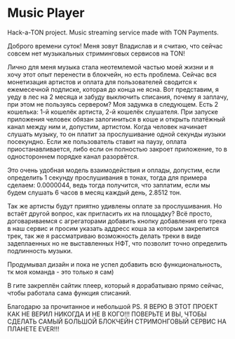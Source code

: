 # Music Player
Hack-a-TON project. Music streaming service made with TON Payments.

Доброго времени суток! Меня зовут Владислав и я считаю, что сейчас совсем нет музыкальных стриминговых сервисов на TON!

Лично для меня музыка стала неотемлемой частью моей жизни и я хочу этот опыт перенести в блокчейн, но есть проблема. Сейчас вся монетизация артистов и оплата для пользователей сводится к ежемесечной подписке, которая до конца не ясна. Вот представим, я уеду в лес на 2 месяца и забуду выключить списания, почему я заплачу, при этом не пользуясь сервером? Моя задумка в следующем. Есть 2 кошелька: 1-й кошелёк артиста, 2-й кошелёк слушателя. При запуске приложения человек обязан залогиниться в коше и открыть платёжный канал между ним и, допустим, артистом. Когда человек начинает слушать музыку, то он платит за прослушивание одной секунды иузыки посекундно. Если же пользователь ставит на паузу, оплата приостанавливается, либо если он полностью закроет приложение, то в одностороннем порядке канал разорвётся.

Это очень удобная модель взаимодействия и оплады, допустим, если определить 1 секунду прослушивания в тонах, тогда для примера сделаем: 0.0000044, ведь тогда получится, что заплатим, если мы будем слушать 6 часов в месяц каждый день, 2.8512 тон.

Так же артисты будут приятно удивлены оплате за прослушивания. Но встаёт другой вопрос, как пригласить их на площадку? Всё просто, договариваемся с агрегаторами добавить кнопку добавления его трека в наш сервис и просим указать аддресс коша за которым закрепится трек, так же я рассматриваю возможность делать треки в виде задеплаенных но не выставленных НФТ, что позволит точно определить подлинность музыки.

Продумывал дизайн и пока не успел добавить всю функциональность, тк моя команда - это только я сам)

В гите закреплён сайтик плеер, который я дорабатываю прямо сейчас, чтобы работала сама функция списаний.

Благодарю за прочитанное и небольшой PS. Я ВЕРЮ В ЭТОТ ПРОЕКТ КАК НЕ ВЕРИЛ НИКОГДА И НЕ В КОГО!!! ПОВЕРЬТЕ И ВЫ, ЧТОБЫ СДЕЛАТЬ САМЫЙ БОЛЬШОЙ БЛОКЧЕЙН СТРИМОНГОВЫЙ СЕРВИС НА ПЛАНЕТЕ EVER!!!
